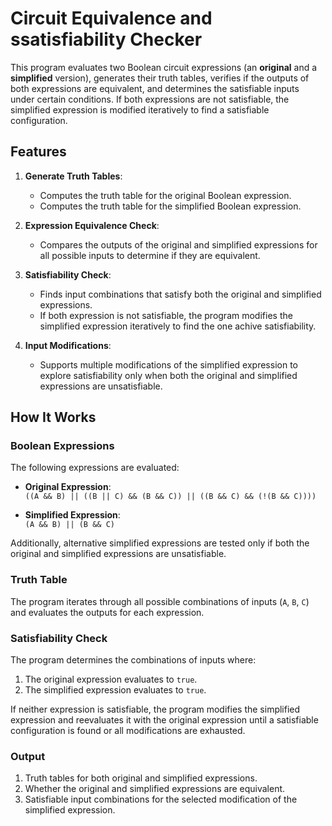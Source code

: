 # Circuit Equivalence and ssatisfiability Checker

This program evaluates two Boolean circuit expressions (an **original** and a **simplified** version), generates their truth tables, verifies if the outputs of both expressions are equivalent, and determines the satisfiable inputs under certain conditions. If both expressions are not satisfiable, the simplified expression is modified iteratively to find a satisfiable configuration.

## Features

1. **Generate Truth Tables**:
   - Computes the truth table for the original Boolean expression.
   - Computes the truth table for the simplified Boolean expression.

2. **Expression Equivalence Check**:
   - Compares the outputs of the original and simplified expressions for all possible inputs to determine if they are equivalent.

3. **Satisfiability Check**:
   - Finds input combinations that satisfy both the original and simplified expressions.
   - If both expression is not satisfiable, the program modifies the simplified expression iteratively to find the one achive satisfiability.

4. **Input Modifications**:
   - Supports multiple modifications of the simplified expression to explore satisfiability only when both the original and simplified expressions are unsatisfiable.

## How It Works

### Boolean Expressions
The following expressions are evaluated:
- **Original Expression**:  
  `((A && B) || ((B || C) && (B && C)) || ((B && C) && (!(B && C))))`
  
- **Simplified Expression**:  
  `(A && B) || (B && C)`

Additionally, alternative simplified expressions are tested only if both the original and simplified expressions are unsatisfiable.

### Truth Table
The program iterates through all possible combinations of inputs (`A`, `B`, `C`) and evaluates the outputs for each expression.

### Satisfiability Check
The program determines the combinations of inputs where:
1. The original expression evaluates to `true`.
2. The simplified expression evaluates to `true`.

If neither expression is satisfiable, the program modifies the simplified expression and reevaluates it with the original expression until a satisfiable configuration is found or all modifications are exhausted.

### Output
1. Truth tables for both original and simplified expressions.
2. Whether the original and simplified expressions are equivalent.
3. Satisfiable input combinations for the selected modification of the simplified expression.

